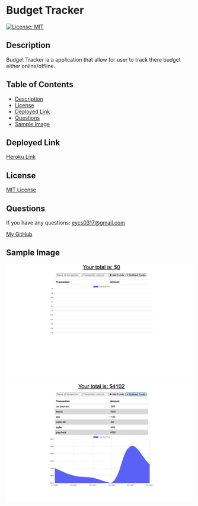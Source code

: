 





# **Budget Tracker**

  [![License: MIT](https://img.shields.io/badge/License-MIT-yellow.svg)](https://opensource.org/licenses/MIT)

  ## Description

Budget Tracker ia a application that allow for user to track there budget either online/offline.



  ## Table of Contents
  * [Description](#description)
  * [License](#license)
  * [Deployed Link](#deployed-link)
  * [Questions](#questions)
  * [Sample Image](#sample-image)


  ## Deployed Link

  [Heroku Link](http://safe-dawn-09889.herokuapp.com/)

  ## License
  [MIT License](https://opensource.org/licenses/MIT)



  ## Questions
  If you have any questions: eycs0317@gmail.com

  [My GitHub](https://github.com/eycs0317)

  ## Sample Image


  ![Sample1](./sampleimage/01.png)
  ![Sample1](./sampleimage/02.png)
